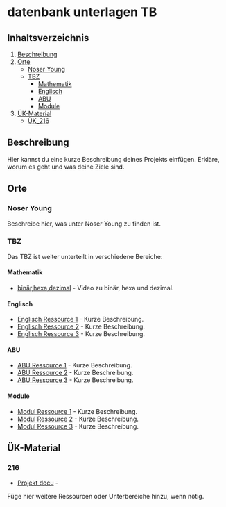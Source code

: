 # datenbank unterlagen TB

## Inhaltsverzeichnis

1. [Beschreibung](#beschreibung)
2. [Orte](#orte)
    - [Noser Young](#noser-young)
    - [TBZ](#tbz)
        - [Mathematik](#mathematik)
        - [Englisch](#englisch)
        - [ABU](#abu)
        - [Module](#module)
3. [ÜK-Material](#ÜK-Material)
   - [ÜK_216](#216)

## Beschreibung

Hier kannst du eine kurze Beschreibung deines Projekts einfügen. Erkläre, worum es geht und was deine Ziele sind.

## Orte

### Noser Young

Beschreibe hier, was unter Noser Young zu finden ist.

### TBZ

Das TBZ ist weiter unterteilt in verschiedene Bereiche:

#### Mathematik

- [binär,hexa,dezimal](https://youtu.be/No2fqBKZspQ) - Video zu binär, hexa und dezimal.

#### Englisch

- [Englisch Ressource 1](#) - Kurze Beschreibung.
- [Englisch Ressource 2](#) - Kurze Beschreibung.
- [Englisch Ressource 3](#) - Kurze Beschreibung.

#### ABU

- [ABU Ressource 1](#) - Kurze Beschreibung.
- [ABU Ressource 2](#) - Kurze Beschreibung.
- [ABU Ressource 3](#) - Kurze Beschreibung.

#### Module

- [Modul Ressource 1](#) - Kurze Beschreibung.
- [Modul Ressource 2](#) - Kurze Beschreibung.
- [Modul Ressource 3](#) - Kurze Beschreibung.

## ÜK-Material

### 216
- [Projekt docu](#https://github.com/tbrencicnoser/datenbank_unterlagen.TB/tree/main/%C3%9CK_216/Documentation) - 


Füge hier weitere Ressourcen oder Unterbereiche hinzu, wenn nötig.



